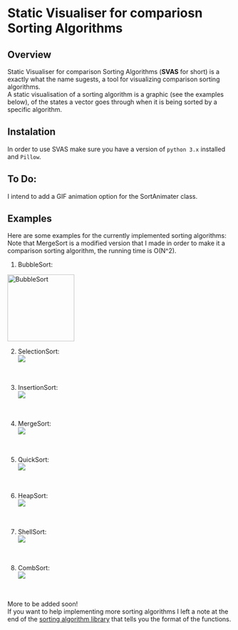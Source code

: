 # Static Visualiser for compariosn Sorting Algorithms

## Overview
Static Visualiser for comparison Sorting Algorithms (**SVAS** for short) is a exactly what the name sugests, a tool for visualizing comparison sorting algorithms.  <br>
A static visualisation of a sorting algorithm is a graphic (see the examples below), of the states a vector goes through when it is being sorted by a specific algorithm.

## Instalation
In order to use SVAS make sure you have a version of `python 3.x` installed and `Pillow`.

## To Do:
I intend to add a GIF animation option for the SortAnimater class.

## Examples
Here are some examples for the currently implemented sorting algorithms: <br>
Note that MergeSort is a modified version that I made in order to make it a comparison sorting algorithm, the running time is O(N^2).

1. BubbleSort: <br>
<img src="BubbleSort.png" alt="BubbleSort" width="150"/>
<br>

2. SelectionSort: <br>
![](examples/SelectionSort.png=150x)
<br>

3. InsertionSort: <br>
![](examples/InsertionSort.png=150x)
<br>

4. MergeSort: <br>
![](examples/MergeSort.png=150x)
<br>

5. QuickSort: <br>
![](examples/QuickSort.png=150x)
<br>

6. HeapSort: <br>
![](examples/HeapSort.png=150x)
<br>

7. ShellSort: <br>
![](examples/ShellSort.png=150x)
<br>

8. CombSort: <br>
![](examples/CombSort.png=150x)
<br>

More to be added soon! <br>
If you want to help implementing more sorting algorithms I left a note at the end of the [sorting algorithm library](sorting_algorithms.py) that tells you the format of the functions.
